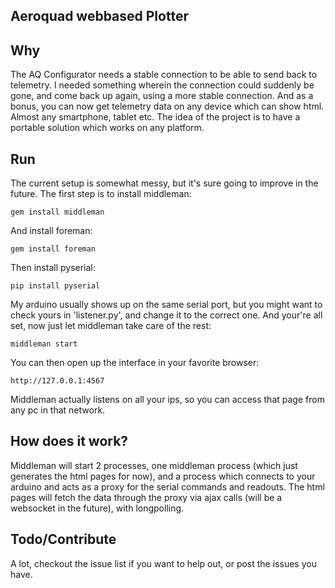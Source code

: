 Aeroquad webbased Plotter
-------------------------

Why
---
The AQ Configurator needs a stable connection to be able to send back to telemetry. I needed something wherein the connection could suddenly be gone, and come back up again, using a more stable connection. And as a bonus, you can now get telemetry data on any device which can show html. Almost any smartphone, tablet etc.
The idea of the project is to have a portable solution which works on any platform.

Run
---
The current setup is somewhat messy, but it's sure going to improve in the future. The first step is to install middleman:

	gem install middleman
	
And install foreman:

	gem install foreman
	
Then install pyserial:

	pip install pyserial
	
My arduino usually shows up on the same serial port, but you might want to check yours in 'listener.py', and change it to the correct one.
And your're all set, now just let middleman take care of the rest:

	middleman start

You can then open up the interface in your favorite browser:

	http://127.0.0.1:4567
	
Middleman actually listens on all your ips, so you can access that page from any pc in that network.

How does it work?
-----------------
Middleman will start 2 processes, one middleman process (which just generates the html pages for now), and a process which connects to your arduino and acts as a proxy for the serial commands and readouts. The html pages will fetch the data through the proxy via ajax calls (will be a websocket in the future), with longpolling.

Todo/Contribute
---------------
A lot, checkout the issue list if you want to help out, or post the issues you have.